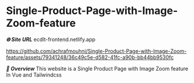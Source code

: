 # Single-Product-Page-with-Image-Zoom-feature

***🌐 Site URL***
ecdlt-frontend.netlify.app


https://github.com/achrafmouhni/Single-Product-Page-with-Image-Zoom-feature/assets/79341248/36c49c5e-d582-41fc-a90b-bb44bb9530fc



***🎁 Overview***
This website is a Single Product Page with Image Zoom feature In Vue and Tailwindcss

